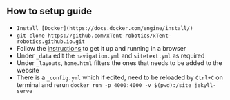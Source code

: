## How to setup guide

* `Install [Docker](https://docs.docker.com/engine/install/)`
* `git clone https://github.com/xTent-robotics/xTent-robotics.github.io.git`
* Follow the [instructions](https://github.com/ashBabu/Utilities/wiki/Useful#jekyll-github-pages-using-docker) to get it up and
running in a browser
* Under `_data` edit the `navigation.yml` and `sitetext.yml` as required
* Under `_layouts`, `home.html` filters the ones that needs to be added to the website
* There is a `_config.yml` which if edited, need to be reloaded by `Ctrl+C` on terminal and rerun `docker run -p 4000:4000 -v $(pwd):/site jekyll-serve`